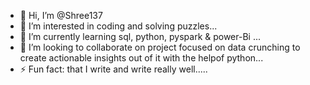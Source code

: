 - 👋 Hi, I’m @Shree137
- 👀 I’m interested in coding and solving puzzles...
- 🌱 I’m currently learning sql, python, pyspark & power-Bi ...
- 💞️ I’m looking to collaborate on project focused on data crunching to create actionable insights out of it with the helpof python...
- ⚡ Fun fact: that I write and write really well.....

<!---
Shree137/Shree137 is a ✨ special ✨ repository because its `README.md` (this file) appears on your GitHub profile.
You can click the Preview link to take a look at your changes.
--->
